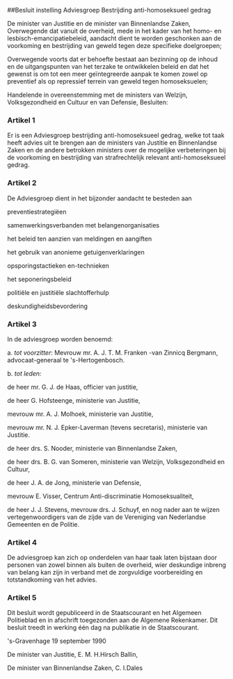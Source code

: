 <meta http-equiv='Content-Type' content='text/html; charset=utf-8' />

##Besluit instelling Adviesgroep Bestrijding anti-homoseksueel gedrag

De minister van Justitie en de minister van Binnenlandse Zaken,  
Overwegende dat vanuit de overheid, mede in het kader van het homo- en lesbisch-emancipatiebeleid, aandacht dient te worden geschonken aan de voorkoming en bestrijding van geweld tegen deze specifieke doelgroepen;

Overwegende voorts dat er behoefte bestaat aan bezinning op de inhoud en de uitgangspunten van het terzake te ontwikkelen beleid en dat het gewenst is om tot een meer geïntegreerde aanpak te komen zowel op preventief als op repressief terrein van geweld tegen homoseksuelen;

Handelende in overeenstemming met de ministers van Welzijn, Volksgezondheid en Cultuur en van Defensie,
Besluiten:    

### Artikel  1  

Er is een Adviesgroep bestrijding anti-homoseksueel gedrag, welke tot taak heeft advies uit te brengen aan de ministers van Justitie en Binnenlandse Zaken en de andere betrokken ministers over de mogelijke verbeteringen bij de voorkoming en bestrijding van strafrechtelijk relevant anti-homoseksueel gedrag.  

### Artikel  2  

De Adviesgroep dient in het bijzonder aandacht te besteden aan 

preventiestrategiëen  

samenwerkingsverbanden met belangenorganisaties  

het beleid ten aanzien van meldingen en aangiften  

het gebruik van anonieme getuigenverklaringen  

opsporingstactieken en-technieken  

het seponeringsbeleid  

politiële en justitiële slachtofferhulp  

deskundigheidsbevordering    

### Artikel  3  

In de adviesgroep worden benoemd: 

a. *tot voorzitter*: Mevrouw mr. A. J. T. M. Franken -van Zinnicq Bergmann, advocaat-generaal te 's-Hertogenbosch.  

b.  *tot leden:*  

de heer mr. G. J. de Haas, officier van justitie,  

de heer G. Hofsteenge, ministerie van Justitie,  

mevrouw mr. A. J. Molhoek, ministerie van Justitie,  

mevrouw mr. N. J. Epker-Laverman (tevens secretaris), ministerie van Justitie.  

de heer drs. S. Nooder, ministerie van Binnenlandse Zaken,  

de heer drs. B. G. van Someren, ministerie van Welzijn, Volksgezondheid en Cultuur,  

de heer J. A. de Jong, ministerie van Defensie,  

mevrouw E. Visser, Centrum Anti-discriminatie Homoseksualiteit,  

de heer J. J. Stevens, mevrouw drs. J. Schuyf, en nog nader aan te wijzen vertegenwoordigers van de zijde van de Vereniging van Nederlandse Gemeenten en de Politie.      

### Artikel  4  

De adviesgroep kan zich op onderdelen van haar taak laten bijstaan door personen van zowel binnen als buiten de overheid, wier deskundige inbreng van belang kan zijn in verband met de zorgvuldige voorbereiding en totstandkoming van het advies.  

### Artikel  5  

Dit besluit wordt gepubliceerd in de Staatscourant en het Algemeen Politieblad en in afschrift toegezonden aan de Algemene Rekenkamer. Dit besluit treedt in werking één dag na publikatie in de Staatscourant.  

's-Gravenhage 
19 september 1990    

De 
minister van Justitie, 
E. M. H.Hirsch Ballin, 

De 
minister van Binnenlandse Zaken, 
C. I.Dales    
